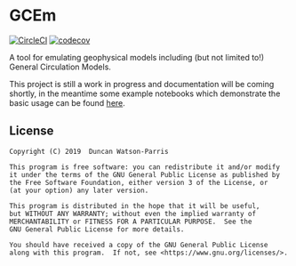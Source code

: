 GCEm
====

[![CircleCI](https://circleci.com/gh/duncanwp/GCEm.svg?style=svg)](https://circleci.com/gh/duncanwp/GCEm)
[![codecov](https://codecov.io/gh/duncanwp/GCEm/branch/master/graph/badge.svg?token=4QI2G22Q3M)](https://codecov.io/gh/duncanwp/GCEm)

A tool for emulating geophysical models including (but not limited to!) General Circulation Models.

This project is still a work in progress and documentation will be coming shortly, in the meantime some example notebooks which demonstrate the basic usage can be found [here](examples).

License
-------

    Copyright (C) 2019  Duncan Watson-Parris

    This program is free software: you can redistribute it and/or modify
    it under the terms of the GNU General Public License as published by
    the Free Software Foundation, either version 3 of the License, or
    (at your option) any later version.

    This program is distributed in the hope that it will be useful,
    but WITHOUT ANY WARRANTY; without even the implied warranty of
    MERCHANTABILITY or FITNESS FOR A PARTICULAR PURPOSE.  See the
    GNU General Public License for more details.

    You should have received a copy of the GNU General Public License
    along with this program.  If not, see <https://www.gnu.org/licenses/>.
